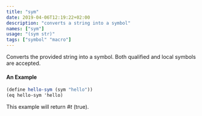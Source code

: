 ```yaml
---
title: "sym"
date: 2019-04-06T12:19:22+02:00
description: "converts a string into a symbol"
names: ["sym"]
usage: "(sym str)"
tags: ["symbol" "macro"]
---
```


Converts the provided string into a symbol. Both qualified and local symbols are accepted.

#### An Example

```scheme
(define hello-sym (sym "hello"))
(eq hello-sym 'hello)
```

This example will return _#t_ (true).
